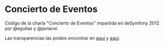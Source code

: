 Concierto de Eventos
========================

Código de la charla "Concierto de Eventos" impartida en deSymfony 2012 por @egulias y @javiacei

Las transparencias las podeis encontrar en
[aquí](http://www.slideshare.net/javiacei/desymfony2012-concierto-de-eventos) y
[aquí](http://www.slideshare.net/egulias/desymfony-2012-concierto-de-eventos).
